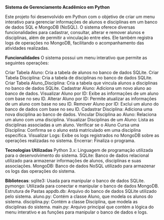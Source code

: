 **Sistema de Gerenciamento Acadêmico em Python**

  Este projeto foi desenvolvido em Python com o objetivo de criar um menu interativo para gerenciar informações de alunos e disciplinas em um banco de dados SQL e MongoDB (NoSQL). O sistema oferece diversas funcionalidades para cadastrar, consultar, alterar e remover alunos e disciplinas, além de permitir a vinculação entre eles. Ele também registra logs de operações no MongoDB, facilitando o acompanhamento das atividades realizadas.

**Funcionalidades**
O sistema possui um menu interativo que permite as seguintes operações:

Criar Tabela Aluno: Cria a tabela de alunos no banco de dados SQLite.
Criar Tabela Disciplina: Cria a tabela de disciplinas no banco de dados SQLite.
Criar Tabela Aluno_Disciplina: Cria a tabela que vincula alunos a disciplinas no banco de dados SQLite.
Cadastrar Aluno: Adiciona um novo aluno ao banco de dados.
Visualizar Aluno por ID: Exibe as informações de um aluno com base no seu ID.
Alterar Aluno por ID: Permite atualizar as informações de um aluno com base no seu ID.
Remover Aluno por ID: Exclui um aluno do banco de dados com base no seu ID.
Cadastrar Disciplina: Adiciona uma nova disciplina ao banco de dados.
Vincular Disciplina ao Aluno: Relaciona um aluno com uma disciplina.
Visualizar Disciplinas de um Aluno: Lista as disciplinas associadas a um aluno.
Verificar se o Aluno Cursa uma Disciplina: Confirma se o aluno está matriculado em uma disciplina específica.
Visualizar Logs: Exibe os logs registrados no MongoDB sobre as operações realizadas no sistema.
Encerrar: Finaliza o programa.

**Tecnologias Utilizadas**
Python 3.x: Linguagem de programação utilizada para o desenvolvimento do sistema.
SQLite: Banco de dados relacional utilizado para armazenar informações de alunos, disciplinas e suas associações.
MongoDB: Banco de dados NoSQL utilizado para armazenar os logs das operações do sistema.

**Bibliotecas**:
sqlite3: Usada para manipular o banco de dados SQLite.
pymongo: Utilizada para conectar e manipular o banco de dados MongoDB.
Estrutura de Pastas
appdb.db: Arquivo do banco de dados SQLite utilizado pelo sistema.
aluno.py: Contém a classe Aluno, que modela os alunos do sistema.
disciplina.py: Contém a classe Disciplina, que modela as disciplinas do sistema.
main.py: Arquivo principal que contém a lógica do menu interativo e as funções para manipular o banco de dados e logs.
